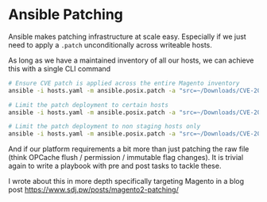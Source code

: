 # Ansible Patching

Ansible makes patching infrastructure at scale easy. Especially if we just need to apply a `.patch` unconditionally across writeable hosts.

As long as we have a maintained inventory of all our hosts, we can achieve this with a single CLI command

```sh
# Ensure CVE patch is applied across the entire Magento inventory
ansible -i hosts.yaml -m ansible.posix.patch -a "src=~/Downloads/CVE-2025-54236.patch basedir={{project_root}} strip=1" magento

# Limit the patch deployment to certain hosts
ansible -i hosts.yaml -m ansible.posix.patch -a "src=~/Downloads/CVE-2025-54236.patch basedir={{project_root}} strip=1" magento --limit "client1"

# Limit the patch deployment to non staging hosts only
ansible -i hosts.yaml -m ansible.posix.patch -a "src=~/Downloads/CVE-2025-54236.patch basedir={{project_root}} strip=1" magento --limit "*-staging"
```


And if our platform requirements a bit more than just patching the raw file (think OPCache flush / permission / immutable flag changes). It is trivial again to write a playbook with pre and post tasks to tackle these.

I wrote about this in more depth specifically targeting Magento in a blog post https://www.sdj.pw/posts/magento2-patching/